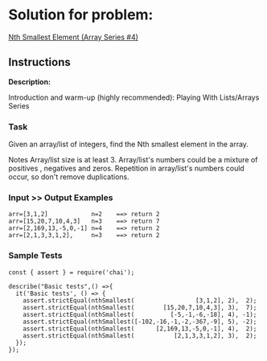 # Solution for problem:

[Nth Smallest Element (Array Series #4)](https://www.codewars.com/kata/5a512f6a80eba857280000fc)

## Instructions

**Description:**

Introduction and warm-up (highly recommended): Playing With Lists/Arrays Series

### Task

Given an array/list of integers, find the Nth smallest element in the array.

Notes
Array/list size is at least 3.
Array/list's numbers could be a mixture of positives , negatives and zeros.
Repetition in array/list's numbers could occur, so don't remove duplications.

### Input >> Output Examples

```plaintext
arr=[3,1,2]            n=2    ==> return 2
arr=[15,20,7,10,4,3]   n=3    ==> return 7
arr=[2,169,13,-5,0,-1] n=4    ==> return 2
arr=[2,1,3,3,1,2],     n=3    ==> return 2
```

### Sample Tests

```plaintext
const { assert } = require('chai');

describe("Basic tests",() =>{
  it('Basic tests', () => {
    assert.strictEqual(nthSmallest(                 [3,1,2], 2),  2);
    assert.strictEqual(nthSmallest(        [15,20,7,10,4,3], 3),  7);
    assert.strictEqual(nthSmallest(          [-5,-1,-6,-18], 4), -1);
    assert.strictEqual(nthSmallest([-102,-16,-1,-2,-367,-9], 5), -2);
    assert.strictEqual(nthSmallest(      [2,169,13,-5,0,-1], 4),  2);
    assert.strictEqual(nthSmallest(           [2,1,3,3,1,2], 3),  2);
  });
});
```
